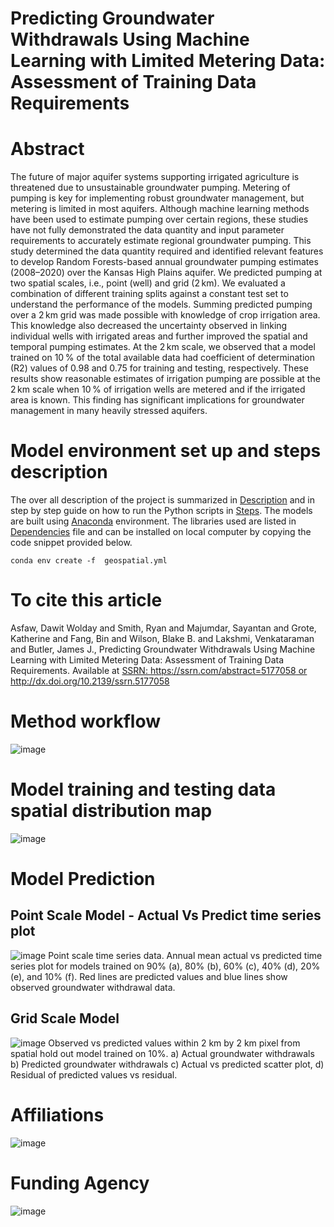 # Predicting Groundwater Withdrawals Using Machine Learning with Limited Metering Data: Assessment of Training Data Requirements 
# Abstract
The future of major aquifer systems supporting irrigated agriculture is threatened due to unsustainable groundwater pumping. Metering of pumping is key for implementing robust groundwater management, but metering is limited in most aquifers. Although machine learning methods have been used to estimate pumping over certain regions, these studies have not fully demonstrated the data quantity and input parameter requirements to accurately estimate regional groundwater pumping. This study determined the data quantity required and identified relevant features to develop Random Forests-based annual groundwater pumping estimates (2008–2020) over the Kansas High Plains aquifer. We predicted pumping at two spatial scales, i.e., point (well) and grid (2 km). We evaluated a combination of different training splits against a constant test set to understand the performance of the models. Summing predicted pumping over a 2 km grid was made possible with knowledge of crop irrigation area. This knowledge also decreased the uncertainty observed in linking individual wells with irrigated areas and further improved the spatial and temporal pumping estimates. At the 2 km scale, we observed that a model trained on 10 % of the total available data had coefficient of determination (R2) values of 0.98 and 0.75 for training and testing, respectively. These results show reasonable estimates of irrigation pumping are possible at the 2 km scale when 10 % of irrigation wells are metered and if the irrigated area is known. This finding has significant implications for groundwater management in many heavily stressed aquifers.
# Model environment set up and steps description
The over all description of the project is summarized in [Description](https://github.com/DawitWAsfaw/Groundwater-ML-Estimates/blob/main/README_DESCRIPTION.txt) and in step by step guide on how to run the Python scripts in [Steps](https://github.com/DawitWAsfaw/Groundwater-ML-Estimates/blob/main/README_STEPS.txt).
The models are built using [Anaconda](https://www.anaconda.com/download) environment. The libraries used are listed in [Dependencies](https://github.com/DawitWAsfaw/Groundwater-ML-Estimates/blob/main/ml_scripts/geospatial_packages.yml) file and can be installed on local computer by copying the code snippet provided below. 
```
conda env create -f  geospatial.yml
```
# To cite this article
Asfaw, Dawit Wolday and Smith, Ryan and Majumdar, Sayantan and Grote, Katherine and Fang, Bin and Wilson, Blake B. and Lakshmi, Venkataraman and Butler, James J., Predicting Groundwater Withdrawals Using Machine Learning with Limited Metering Data: Assessment of Training Data Requirements. Available at [SSRN: https://ssrn.com/abstract=5177058 or http://dx.doi.org/10.2139/ssrn.5177058 ](https://www.sciencedirect.com/science/article/pii/S0378377425004056)
# Method workflow
![image](https://github.com/DawitWAsfaw/Groundwater-ML-Estimates/assets/89609490/bd0b6f3a-8d78-4303-840e-d21d0384d071)
# Model training and testing data spatial distribution map
![image](https://github.com/DawitWAsfaw/Groundwater-ML-Estimates/assets/89609490/fa9a75ca-9ddb-43f3-b67a-8ff92815271c)
# Model Prediction
## Point Scale Model - Actual Vs Predict time series plot 
![image](https://github.com/DawitWAsfaw/Groundwater-ML-Estimates/assets/89609490/46729ffa-9fa9-426b-a064-2a91a69deda8)
Point scale time series data. Annual mean actual vs predicted time series plot for models trained on 90% (a), 80% (b), 60% (c), 40% (d), 20% (e), and 10% (f). Red lines are predicted values and blue lines show observed groundwater withdrawal data.

## Grid Scale Model
![image](https://github.com/DawitWAsfaw/Groundwater-ML-Estimates/assets/89609490/7083c392-730e-4c62-915f-1e6d25e188c7)
Observed vs predicted values within 2 km by 2 km pixel from spatial hold out model trained on 10%. a) Actual groundwater withdrawals b) Predicted groundwater withdrawals c) Actual vs predicted scatter plot, d) Residual of predicted values vs residual.

# Affiliations
![image](https://github.com/DawitWAsfaw/Groundwater-ML-Estimates/assets/89609490/6c5743ea-a83e-4f83-8363-eb0585ee0b72)

# Funding Agency
![image](https://github.com/DawitWAsfaw/Groundwater-ML-Estimates/assets/89609490/3125ed01-e1c8-416e-b4a6-131febe2f056)








